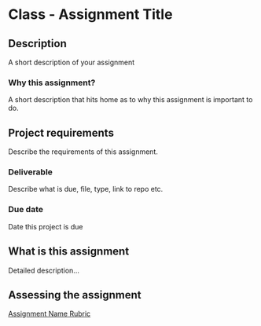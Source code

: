 # Class - Assignment Title

## Description

A short description of your assignment

### Why this assignment?

A short description that hits home as to why this assignment is important to do.

## Project requirements

Describe the requirements of this assignment.

### Deliverable

Describe what is due, file, type, link to repo etc.

### Due date

Date this project is due

## What is this assignment

Detailed description...

## Assessing the assignment

[Assignment Name Rubric](./assignment-rubric.md)

